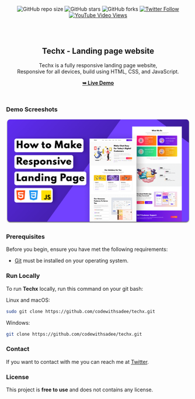 <div align="center">
  
  ![GitHub repo size](https://img.shields.io/github/repo-size/codewithsadee/techx)
  ![GitHub stars](https://img.shields.io/github/stars/codewithsadee/techx?style=social)
  ![GitHub forks](https://img.shields.io/github/forks/codewithsadee/techx?style=social)
  [![Twitter Follow](https://img.shields.io/twitter/follow/codewithsadee?style=social)](https://twitter.com/intent/follow?screen_name=codewithsadee)
  [![YouTube Video Views](https://img.shields.io/youtube/views/6snv-yu2_c4?style=social)](https://youtu.be/6snv-yu2_c4)

  <br />
  <br />

  <h2 align="center">Techx - Landing page website</h2>

  Techx is a fully responsive landing page website, <br />Responsive for all devices, build using HTML, CSS, and JavaScript.

  <a href="https://codewithsadee.github.io/techx/"><strong>➥ Live Demo</strong></a>

</div>

<br />

### Demo Screeshots

![Techx Desktop Demo](./readme-images/desktop.png "Desktop Demo")

### Prerequisites

Before you begin, ensure you have met the following requirements:

* [Git](https://git-scm.com/downloads "Download Git") must be installed on your operating system.

### Run Locally

To run **Techx** locally, run this command on your git bash:

Linux and macOS:

```bash
sudo git clone https://github.com/codewithsadee/techx.git
```

Windows:

```bash
git clone https://github.com/codewithsadee/techx.git
```

### Contact

If you want to contact with me you can reach me at [Twitter](https://www.twitter.com/codewithsadee).

### License

This project is **free to use** and does not contains any license.
